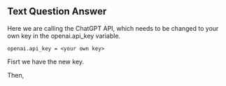 ## Text Question Answer

Here we are calling the ChatGPT API, which needs to be changed to your own key in the openai.api_key variable.

```
openai.api_key = <your own key>
```
Fisrt we have the new key.

Then,